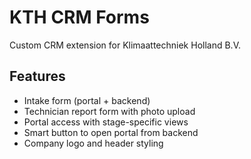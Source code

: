 # KTH CRM Forms

Custom CRM extension for Klimaattechniek Holland B.V.

## Features

- Intake form (portal + backend)
- Technician report form with photo upload
- Portal access with stage-specific views
- Smart button to open portal from backend
- Company logo and header styling


